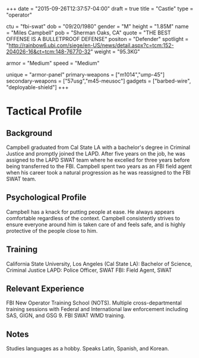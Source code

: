 +++
date = "2015-09-26T12:37:57-04:00"
draft = true
title = "Castle"
type = "operator"

ctu = "fbi-swat"
dob = "09/20/1980"
gender = "M"
height = "1.85M"
name = "Miles Campbell"
pob = "Sherman Oaks, CA"
quote = "THE BEST OFFENSE IS A BULLETPROOF DEFENSE"
positon = "Defender"
spotlight = "http://rainbow6.ubi.com/siege/en-US/news/detail.aspx?c=tcm:152-204026-16&ct=tcm:148-76770-32"
weight = "95.3KG"

armor = "Medium"
speed = "Medium"

unique = "armor-panel"
primary-weapons = ["m1014","ump-45"]
secondary-weapons = ["57usg","m45-meusoc"]
gadgets = ["barbed-wire", "deployable-shield"]
+++

# Tactical Profile

## Background

Campbell graduated from Cal State LA with a bachelor's degree in Criminal Justice and promptly joined the LAPD. After five years on the job, he was assigned to the LAPD SWAT team where he excelled for three years before being transferred to the FBI. Campbell spent two years as an FBI field agent when his career took a natural progression as he was reassigned to the FBI SWAT team.

## Psychological Profile

Campbell has a knack for putting people at ease. He always appears comfortable regardless of the context. Campbell consistently strives to ensure everyone around him is taken care of and feels safe, and is highly protective of the people close to him.

## Training

California State University, Los Angeles (Cal State LA): Bachelor of Science, Criminal Justice
LAPD: Police Officer, SWAT
FBI: Field Agent, SWAT

## Relevant Experience

FBI New Operator Training School (NOTS).
Multiple cross-departmental training sessions with Federal and International law enforcement including SAS, GIGN, and GSG 9.
FBI SWAT WMD training.

## Notes

Studies languages as a hobby. Speaks Latin, Spanish, and Korean.
